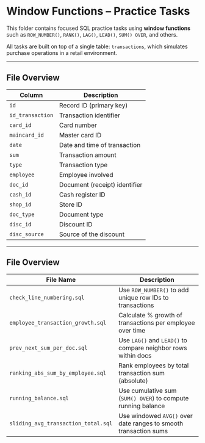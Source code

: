 #  Window Functions – Practice Tasks

This folder contains focused SQL practice tasks using **window functions** such as `ROW_NUMBER()`, `RANK()`, `LAG()`, `LEAD()`, `SUM() OVER`, and others.

All tasks are built on top of a single table: `transactions`, which simulates purchase operations in a retail environment.

---

##  File Overview

| Column         | Description                                      |
|----------------|--------------------------------------------------|
| `id`           | Record ID (primary key)                          |
| `id_transaction`| Transaction identifier                          |
| `card_id`      | Card number                                      |
| `maincard_id`  | Master card ID                                   |
| `date`         | Date and time of transaction                     |
| `sum`          | Transaction amount                               |
| `type`         | Transaction type                                 |
| `employee`     | Employee involved                                |
| `doc_id`       | Document (receipt) identifier                    |
| `cash_id`      | Cash register ID                                 |
| `shop_id`      | Store ID                                         |
| `doc_type`     | Document type                                    |
| `disc_id`      | Discount ID                                      |
| `disc_source`  | Source of the discount                           |

---

##  File Overview

| File Name                                | Description                                                     |
|------------------------------------------|-----------------------------------------------------------------|
| `check_line_numbering.sql`               | Use `ROW_NUMBER()` to add unique row IDs to transactions        |
| `employee_transaction_growth.sql`        | Calculate % growth of transactions per employee over time       |
| `prev_next_sum_per_doc.sql`              | Use `LAG()` and `LEAD()` to compare neighbor rows within docs   |
| `ranking_abs_sum_by_employee.sql`        | Rank employees by total transaction sum (absolute)              |
| `running_balance.sql`                    | Use cumulative sum (`SUM() OVER`) to compute running balance    |
| `sliding_avg_transaction_total.sql`      | Use windowed `AVG()` over date ranges to smooth transaction sums|



